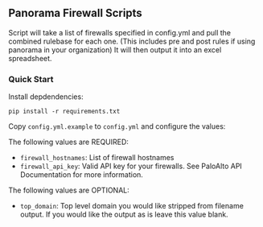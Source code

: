 ## Panorama Firewall Scripts

Script will take a list of firewalls specified in config.yml and pull the combined rulebase for each one.
(This includes pre and post rules if using panorama in your organization)
It will then output it into an excel spreadsheet.

### Quick Start

Install depdendencies:

```
pip install -r requirements.txt
```

Copy `config.yml.example` to `config.yml` and configure the values:

The following values are REQUIRED:

- `firewall_hostnames`: List of firewall hostnames
- `firewall_api_key`: Valid API key for your firewalls. See PaloAlto API Documentation for more information.

The following values are OPTIONAL:

- `top_domain`: Top level domain you would like stripped from filename output. If you would like the output as is leave this value blank.
